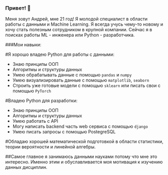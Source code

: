 ### Привет! 👋

Меня зовут Андрей, мне 21 год!
Я молодой специалист в области работы с данными и Machine Learning. Я всегда учусь чему-то новому и хочу стать полезным сотрудником в крупной компании. 
Сейчас я в поисках работы ML - инженера или Python - разработчика. 

###Мои навыки:

#Я хорошо владею Python для работы с данными:

- Знаю принципы ООП
- Алгоритмы и структуры данных
- Умею обрабатывать данные с помощью `pandas` и `numpy`
- Умею визуализировать данные с помощью `matplotlib`, `seaborn`
- Строить уже готовые модели с помощью `sklearn` или писать свои с помощью `PyTorch`

#Владею Python для разработки:

- Знаю принципы ООП
- Алгоритмы и структуры данных
- Умею работать с API
- Могу написать backend часть web сервиса с помощью `django`
- Умею писать запросы с помощью PostegreSQL

#Обладаю хорошей математической подготовкой в области статистики, теории вероятности и линейной алгебры. 

##Самое главное я занимаюсь данными науками потому что мне это интересно. Именно этим и обуславливается моя мотивация к изучению данных дисциплин. 

<!--
**ndrtsplv/ndrtsplv** is a ✨ _special_ ✨ repository because its `README.md` (this file) appears on your GitHub profile.

Here are some ideas to get you started:

- 🔭 I’m currently working on ...
- 🌱 I’m currently learning ...
- 👯 I’m looking to collaborate on ...
- 🤔 I’m looking for help with ...
- 💬 Ask me about ...
- 📫 How to reach me: ...
- 😄 Pronouns: ...
- ⚡ Fun fact: ...
-->
